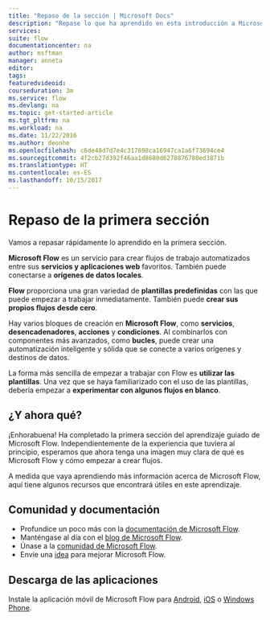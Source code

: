 ```yaml
---
title: "Repaso de la sección | Microsoft Docs"
description: "Repase lo que ha aprendido en esta introducción a Microsoft Flow."
services: 
suite: flow
documentationcenter: na
author: msftman
manager: anneta
editor: 
tags: 
featuredvideoid: 
courseduration: 3m
ms.service: flow
ms.devlang: na
ms.topic: get-started-article
ms.tgt_pltfrm: na
ms.workload: na
ms.date: 11/22/2016
ms.author: deonhe
ms.openlocfilehash: c6de48d7d7e4c317698ca16947ca1a6f73694ce4
ms.sourcegitcommit: 4f2cb27d392f46aa1d8680d6278876780ed3871b
ms.translationtype: HT
ms.contentlocale: es-ES
ms.lasthandoff: 10/15/2017
---
```

# <a name="review-the-first-section"></a>Repaso de la primera sección
Vamos a repasar rápidamente lo aprendido en la primera sección.

**Microsoft Flow** es un servicio para crear flujos de trabajo automatizados entre sus **servicios y aplicaciones web** favoritos.  También puede conectarse a **orígenes de datos locales**.

**Flow** proporciona una gran variedad de **plantillas predefinidas** con las que puede empezar a trabajar inmediatamente. También puede **crear sus propios flujos desde cero**.   

Hay varios bloques de creación en **Microsoft Flow**, como **servicios**, **desencadenadores**, **acciones** y **condiciones**.  Al combinarlos con componentes más avanzados, como **bucles**, puede crear una automatización inteligente y sólida que se conecte a varios orígenes y destinos de datos.

La forma más sencilla de empezar a trabajar con Flow es **utilizar las plantillas**.  Una vez que se haya familiarizado con el uso de las plantillas, debería empezar a **experimentar con algunos flujos en blanco**. 

## <a name="whats-next"></a>¿Y ahora qué?
¡Enhorabuena! Ha completado la primera sección del aprendizaje guiado de Microsoft Flow. Independientemente de la experiencia que tuviera al principio, esperamos que ahora tenga una imagen muy clara de qué es Microsoft Flow y cómo empezar a crear flujos. 

A medida que vaya aprendiendo más información acerca de Microsoft Flow, aquí tiene algunos recursos que encontrará útiles en este aprendizaje.

## <a name="community-and-documentation"></a>Comunidad y documentación
* Profundice un poco más con la [documentación de Microsoft Flow](https://aka.ms/q2613b).
* Manténgase al día con el [blog de Microsoft Flow](https://flow.microsoft.com/blog/).
* Únase a la [comunidad de Microsoft Flow](https://powerusers.microsoft.com/t5/Microsoft-Flow-Community/ct-p/FlowCommunity).
* Envíe una [idea](https://powerusers.microsoft.com/t5/Flow-Ideas/idb-p/FlowIdeas) para mejorar Microsoft Flow.

## <a name="get-the-apps"></a>Descarga de las aplicaciones
Instale la aplicación móvil de Microsoft Flow para [Android](https://aka.ms/flowmobiledocsandroid), [iOS](https://aka.ms/flowmobiledocsios) o [Windows Phone](https://aka.ms/flowmobilewindows).


